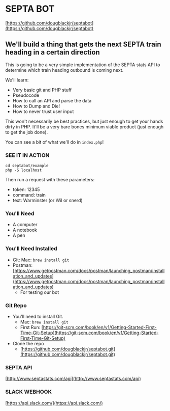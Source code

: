# SEPTA BOT
[https://github.com/dougblackjr/septabot](https://github.com/dougblackjr/septabot)

## We'll build a thing that gets the next SEPTA train heading in a certain direction

This is going to be a very simple implementation of the SEPTA stats API to determine which train heading outbound is coming next.

We'll learn:
+ Very basic git and PHP stuff
+ Pseudocode
+ How to call an API and parse the data
+ How to Dump and Die!
+ How to never trust user input

This won't necessarily be best practices, but just enough to get your hands dirty in PHP. It'll be a very bare bones minimum viable product (just enough to get the job done).

You can see a bit of what we'll do in `index.php`!

### SEE IT IN ACTION
```
cd septabot/example
php -S localhost
```

Then run a request with these parameters:
+ token: 12345
+ command: train
+ text: Warminster (or Wil or snerd)

### You'll Need
+ A computer
+ A notebook
+ A pen

### You'll Need Installed
+ Git: Mac: `brew install git`
+ Postman: [https://www.getpostman.com/docs/postman/launching_postman/installation_and_updates](https://www.getpostman.com/docs/postman/launching_postman/installation_and_updates)
    + For testing our bot

### Git Repo
+ You'll need to install Git.
    + Mac: `brew install git`
    + First Run: [https://git-scm.com/book/en/v1/Getting-Started-First-Time-Git-Setup](https://git-scm.com/book/en/v1/Getting-Started-First-Time-Git-Setup)
+ Clone the repo
    + [https://github.com/dougblackjr/septabot.git](https://github.com/dougblackjr/septabot.git)

### SEPTA API
[http://www.septastats.com/api](http://www.septastats.com/api)

### SLACK WEBHOOK
[https://api.slack.com/](https://api.slack.com/)